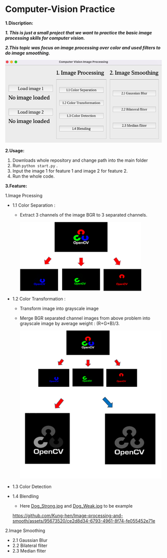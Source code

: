 # Computer-Vision Practice



**1.Discription:**

***1. This is just a small project that we want to practice the basic image processing skills for computer vision.***

***2.This topic was focus on image processing over color and used filters to do image smoothing.***

![image](Figures/GUI.png)

**2.Usage:**

1. Downloads whole repository and change path into the main folder
2. Run `python start.py` .
3. Input the image 1 for feature 1 and image 2 for feature 2.
4. Run the whole code.

**3.Feature:**

1.Image Prcessing

* 1.1 Color Separation :
    * Extract 3 channels of the image BGR to 3 separated channels.
      
      ![image](Figures/1.1_result.png)
* 1.2 Color Transformation :
  
    * Transform image into grayscale image
    * Merge BGR separated channel images from above problem into grayscale image by average weight : (R+G+B)/3.

      ![image](Figures/1.2_result.png)
* 1.3 Color Detection

     
* 1.4 Blendling
   * Here [Dog_Strong.jpg](Figures/Dog_Strong.jpg) and [Dog_Weak.jpg](Figures/Dog_Weak.jpg) to be example

   https://github.com/Kung-hen/Image-processing-and-smooth/assets/95673520/ce2d8d34-6793-4961-8f74-fe055452e71e


    
2.Image Smoothing

* 2.1 Gaussian Blur
* 2.2 Bilateral fliter
* 2.3 Median fliter
